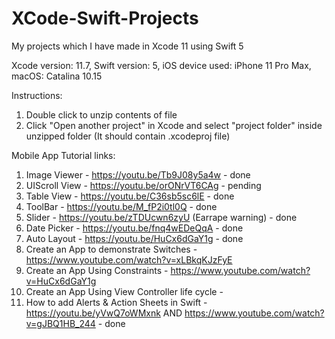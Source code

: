 # XCode-Swift-Projects
My projects which I have made in Xcode 11 using Swift 5

Xcode version: 11.7,
Swift version: 5,
iOS device used: iPhone 11 Pro Max,
macOS: Catalina 10.15

Instructions: 
 1. Double click to unzip contents of file 
 2. Click "Open another project" in Xcode and select "project folder" inside unzipped folder (It should contain .xcodeproj file)


Mobile App Tutorial links:

1. Image Viewer - https://youtu.be/Tb9J08y5a4w - done
2. UIScroll View - https://youtu.be/orONrVT6CAg - pending
3. Table View - https://youtu.be/C36sb5sc6lE - done
4. ToolBar - https://youtu.be/M_fP2i0tl0Q - done
5. Slider - https://youtu.be/zTDUcwn6zyU (Earrape warning) - done
6. Date Picker - https://youtu.be/fnq4wEDeQqA - done
7. Auto Layout - https://youtu.be/HuCx6dGaY1g - done
8. Create an App to demonstrate Switches - https://www.youtube.com/watch?v=xLBkqKJzFyE
9. Create an App Using Constraints - https://www.youtube.com/watch?v=HuCx6dGaY1g
10. Create an App Using View Controller life cycle - 
11. How to add Alerts & Action Sheets in Swift - https://youtu.be/yVwQ7oWMxnk  AND       https://www.youtube.com/watch?v=gJBQ1HB_244 - done
